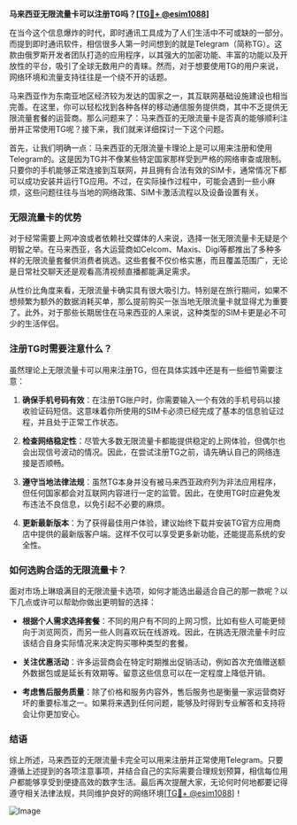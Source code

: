 **马来西亚无限流量卡可以注册TG吗？[[TG💪+ @esim1088](https://t.me/s/esim1088)]**

在当今这个信息爆炸的时代，即时通讯工具成为了人们生活中不可或缺的一部分。而提到即时通讯软件，相信很多人第一时间想到的就是Telegram（简称TG）。这款由俄罗斯开发者团队打造的应用程序，以其强大的加密功能、丰富的功能以及开放性的平台，吸引了全球无数用户的青睐。然而，对于想要使用TG的用户来说，网络环境和流量支持往往是一个绕不开的话题。

马来西亚作为东南亚地区经济较为发达的国家之一，其互联网基础设施建设也相当完善。在这里，你可以轻松找到各种各样的移动通信服务提供商，其中不乏提供无限流量套餐的运营商。那么问题来了：马来西亚的无限流量卡是否真的能够顺利注册并正常使用TG呢？接下来，我们就来详细探讨一下这个问题。

首先，让我们明确一点：马来西亚的无限流量卡理论上是可以用来注册和使用Telegram的。这是因为TG并不像某些特定国家那样受到严格的网络审查或限制。只要你的手机能够正常连接到互联网，并且拥有合法有效的SIM卡，通常情况下都可以成功安装并运行TG应用。不过，在实际操作过程中，可能会遇到一些小麻烦，这些问题往往与当地的网络政策、SIM卡激活流程以及设备设置有关。

### **无限流量卡的优势**

对于经常需要上网冲浪或者依赖社交媒体的人来说，选择一张无限流量卡无疑是个明智之举。在马来西亚，各大运营商如Celcom、Maxis、Digi等都推出了多种多样的无限流量套餐供消费者挑选。这些套餐不仅价格实惠，而且覆盖范围广，无论是日常社交聊天还是观看高清视频直播都能满足需求。

从性价比角度来看，无限流量卡确实具有很大吸引力。特别是在旅行期间，如果不想频繁为额外的数据消耗买单，那么提前购买一张当地无限流量卡就显得尤为重要了。此外，对于那些长期居住在马来西亚的人来说，这种类型的SIM卡更是必不可少的生活伴侣。

### **注册TG时需要注意什么？**

虽然理论上无限流量卡可以用来注册TG，但在具体实践中还是有一些细节需要注意：

1. **确保手机号码有效**：在注册TG账户时，你需要输入一个有效的手机号码以接收验证码短信。这意味着你所使用的SIM卡必须已经完成了基本的信息验证过程，并且处于正常工作状态。
   
2. **检查网络稳定性**：尽管大多数无限流量卡都能提供稳定的上网体验，但偶尔也会出现信号波动的情况。因此，在尝试注册TG之前，请先确认自己的网络连接是否顺畅。

3. **遵守当地法律法规**：虽然TG本身并没有被马来西亚政府列为非法应用程序，但任何国家都会对互联网内容进行一定的监管。因此，在使用TG时应避免发布违法不良信息，以免引起不必要的麻烦。

4. **更新最新版本**：为了获得最佳用户体验，建议始终下载并安装TG官方应用商店中提供的最新版客户端。这样不仅可以享受更多新功能，还能提高系统的安全性。

### **如何选购合适的无限流量卡？**

面对市场上琳琅满目的无限流量卡选项，如何才能选出最适合自己的那一款呢？以下几点或许可以帮助你做出更明智的选择：

- **根据个人需求选择套餐**：不同的用户有不同的上网习惯，比如有些人可能更倾向于浏览网页，而另一些人则喜欢玩在线游戏。因此，在挑选无限流量卡时应该结合自身实际情况来决定购买哪种类型的套餐。

- **关注优惠活动**：许多运营商会在特定时期推出促销活动，例如首次充值赠送额外数据包或是延长有效期等。留意这些信息可以在一定程度上降低开销。

- **考虑售后服务质量**：除了价格和服务内容外，售后服务也是衡量一家运营商好坏的重要标准之一。如果将来遇到任何问题，能够及时得到专业解答和支持将会让你更加安心。

### **结语**

综上所述，马来西亚的无限流量卡完全可以用来注册并正常使用Telegram。只要遵循上述提到的各项注意事项，并结合自己的实际需要合理规划预算，相信每位用户都能够享受到便捷高效的数字生活。最后再次提醒大家，无论何时何地都要记得遵守相关法律法规，共同维护良好的网络环境[[TG💪+ @esim1088](https://t.me/s/esim1088)]！

![Image](https://i.postimg.cc/4NQfJmqS/Snipaste-2025-05-13-00-14-12.png)